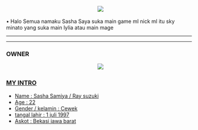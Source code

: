 <p align="center">
  <img src="https://user-images.githubusercontent.com/99161705/160794102-8fffe738-fa98-42e9-bcbe-7843bb037edc.jpg" />
</p> 

• Halo Semua namaku Sasha Saya suka main game ml nick ml itu sky minato yang suka main lylia atau main mage

</p> 

------

------ 



### OWNER
<p align="center">
  <a href="https://wa.me/62887433094409?text=Halo"><img src="https://img.shields.io/badge/WhatsApp-25D366?style=for-the-badge&logo=whatsapp&logoColor=white" /><br>
    
### MY INTRO
    
<p align="center">
  
 - Name : Sasha Samiya / Ray suzuki
 - Age : 22
 - Gender / kelamin : Cewek
 - tangal lahir : 1 juli 1997
 - Askot : Bekasi jawa barat




